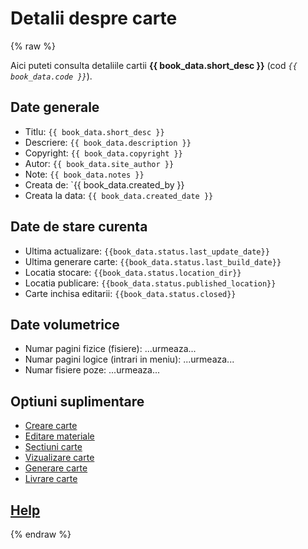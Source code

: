 
# Detalii despre carte

{% raw %}

Aici puteti consulta detaliile cartii **{{ book_data.short_desc }}** (cod *`{{ book_data.code }}`*).


## Date generale

* Titlu: `{{ book_data.short_desc }}`
* Descriere: `{{ book_data.description }}`
* Copyright: `{{ book_data.copyright }}`
* Autor: `{{ book_data.site_author }}`
* Note: `{{ book_data.notes }}`
* Creata de: `{{ book_data.created_by }}
* Creata la data: `{{ book_data.created_date }}`

## Date de stare curenta

* Ultima actualizare: `{{book_data.status.last_update_date}}`
* Ultima generare carte: `{{book_data.status.last_build_date}}`
* Locatia stocare: `{{book_data.status.location_dir}}`
* Locatia publicare: `{{book_data.status.published_location}}`
* Carte inchisa editarii: `{{book_data.status.closed}}`

## Date volumetrice

* Numar pagini fizice (fisiere): ...urmeaza... 
* Numar pagini logice (intrari in meniu): ...urmeaza...
* Numar fisiere poze: ...urmeaza...


## Optiuni suplimentare

<!-- include './local-page.css' -->

* <a href="/booklab/api/newb/">Creare carte</a>
* <a href="/booklab/api/edtb/?code={{ book_data.code }}">Editare materiale</a>
* <a href="/booklab/api/orgm/?code={{ book_data.code }}">Sectiuni carte</a>
* <a href="/booklab/api/prvb/?code={{ book_data.code }}">Vizualizare carte</a>
* <a href="/booklab/api/bbld/?code={{ book_data.code }}">Generare carte</a>
* <a href="/booklab/api/dplb/?code={{ book_data.code }}">Livrare carte</a>


## [Help](../help/880.30-BSTATUS_usage.md)



{% endraw %}


